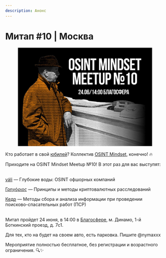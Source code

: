 ```yaml
---
description: Анонс
---
```


# Митап #10 | Москва

<figure><img src="../../.gitbook/assets/telegram-cloud-photo-size-4-5777208480795570255-y.jpg" alt=""><figcaption></figcaption></figure>

Кто работает в свой [юбилей](https://telegra.ph/file/58ce4f2f0824380c857d9.jpg)? Коллектив [OSINT Mindset](https://t.me/osint\_mindset), конечно! 🔥

Приходите на OSINT Mindset Meetup №10! В этот раз для вас выступят:

\
[váli](https://t.me/alarm\_vali) — Глубокие воды: OSINT офшорных компаний

[Γρηγόριος](https://t.me/Greguar\_X) — Принципы и методы криптовалютных расследований

[Кедр](https://t.me/main\_search) — Методы сбора и анализа информации при проведении поисково-спасательных работ (ПСР)

\
Митап пройдет 24 июня, в 14:00 в [Благосфере](https://blagosfera.ru/kontakty/), м. Динамо, 1-й Боткинский проезд, д. 7c1.

Для тех, кто на будет на своем авто, есть парковка. Пишите @nymaxxx



Мероприятие полностью бесплатное, без регистрации и возрастного ограничения.  🔍✨
